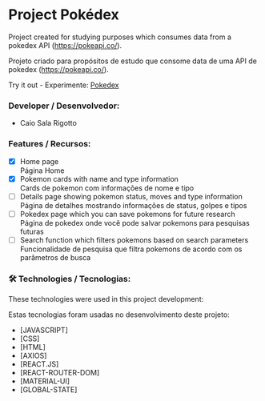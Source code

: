 
# Project Pokédex

Project created for studying purposes which consumes data from a pokedex API (https://pokeapi.co/).

Projeto criado para propósitos de estudo que consome data de uma API de pokedex (https://pokeapi.co/).

Try it out - Experimente:
[Pokedex](https://synonymous-care.surge.sh/)

### Developer / Desenvolvedor: 
- Caio Sala Rigotto

### Features / Recursos:

- [x] Home page <br/>
    Página Home
- [x] Pokemon cards with name and type information <br/>
    Cards de pokemon com informações de nome e tipo
- [ ] Details page showing pokemon status, moves and type information <br/>
    Página de detalhes mostrando informações de status, golpes e tipos 
- [ ] Pokedex page which you can save pokemons for future research <br/>
    Página de pokedex onde você pode salvar pokemons para pesquisas futuras
- [ ] Search function which filters pokemons based on search parameters <br/>
    Funcionalidade de pesquisa que filtra pokemons de acordo com os parâmetros de busca

### 🛠 Technologies / Tecnologias:

These technologies were used in this project development:

Estas tecnologias foram usadas no desenvolvimento deste projeto:

- [JAVASCRIPT]
- [CSS]
- [HTML]
- [AXIOS]
- [REACT.JS]
- [REACT-ROUTER-DOM]
- [MATERIAL-UI]
- [GLOBAL-STATE]
